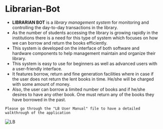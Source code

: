 # Librarian-Bot

+ __LIBRARIAN BOT__ is a *library management system* for monitoring and controlling the day-to-day transactions in the library. 
+ As the number of students accessing the library is growing rapidly in the institutions there is a need for this type of system which focuses on how we can borrow and return the books efficiently.
+ This system is developed on the interface of both software and hardware components to help management maintain and organize their library. 
+ This system is easy to use for beginners as well as advanced users with a user-friendly interface. 
+ It features borrow, return and fine generation facilities where in case if the user does not return the lent books in time. He/she will be charged with some amount of money. 
+ Also, the user can borrow a limited number of books and if he/she desires to have any other book. One must return any of the books they have borrowed in the past. 

``` 
Please go through the "LB User Manual" file to have a detailed walkthrough of the application
```

![LB](https://user-images.githubusercontent.com/62342666/209647779-a7c3c486-bb8f-414b-80ae-36596ea72a81.jpg)
